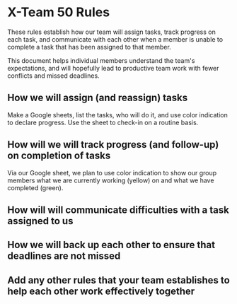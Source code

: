# X-Team 50 Rules

These rules establish how our team will assign tasks,
track progress on each task, and communicate with each other 
when a member is unable to complete a task that has been assigned to that member.

This document helps individual members understand the team's expectations,
and will hopefully lead to productive team work with fewer conflicts
and missed deadlines.

## How we will assign (and reassign) tasks
Make a Google sheets, list the tasks, who will do it, and use color indication to declare progress. Use the sheet to check-in on a routine basis.


## How will we will track progress (and follow-up) on completion of tasks
Via our Google sheet, we plan to use color indication to show our group members what we are currently working (yellow) on and what we have completed (green). 


## How will will communicate difficulties with a task assigned to us



## How we will back up each other to ensure that deadlines are not missed



## Add any other rules that your team establishes to help each other work effectively together



